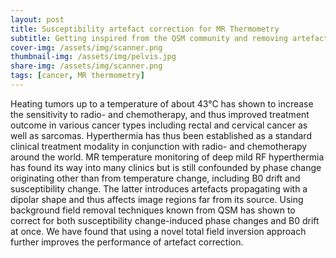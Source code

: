 ```yaml
---
layout: post
title: Susceptibility artefact correction for MR Thermometry
subtitle: Getting inspired from the QSM community and removing artefacts for accurate temperature measurements
cover-img: /assets/img/scanner.png
thumbnail-img: /assets/img/pelvis.jpg
share-img: /assets/img/scanner.png
tags: [cancer, MR thermometry]
---
```


Heating tumors up to a temperature of about 43°C has shown to increase the sensitivity to radio- and chemotherapy, and thus improved treatment outcome in various cancer types including rectal and cervical cancer as well as sarcomas.
Hyperthermia has thus been established as a standard clinical treatment modality in conjunction with radio- and chemotherapy around the world.
MR temperature monitoring of deep mild RF hyperthermia has found its way into many clinics but is still confounded by phase change originating other than from temperature change, including B0 drift and susceptibility change. The latter introduces artefacts propagating with a dipolar shape and thus affects image regions far from its source. Using background field removal techniques known from QSM has shown to correct for both susceptibility change-induced phase changes and B0 drift at once. We have found that using a novel total field inversion approach further improves the performance of artefact correction. 
